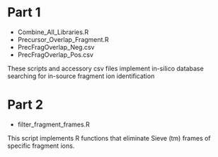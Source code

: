 # Part 1

* Combine\_All\_Libraries.R
* Precursor\_Overlap\_Fragment.R
* PrecFragOverlap\_Neg.csv
* PrecFragOverlap\_Pos.csv

These scripts and accessory csv files implement in-silico database searching for in-source fragment ion identification

# Part 2

* filter\_fragment\_frames.R

This script implements R functions that eliminate Sieve (tm) frames of specific fragment ions. 
